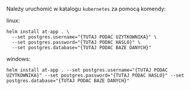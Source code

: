 Należy uruchomić w katalogu `kubernetes` za pomocą komendy:

linux:
```
helm install at-app . \
  --set postgres.username="{TUTAJ PODAC UZYTKOWNIKA}" \
  --set postgres.password="{TUTAJ PODAC HASLO}" \
  --set postgres.database="{TUTAJ PODAC BAZE DANYCH}"
```

windows:
```
helm install at-app . --set postgres.username="{TUTAJ PODAC UZYTKOWNIKA}" --set postgres.password="{TUTAJ PODAC HASLO}" --set postgres.database="{TUTAJ PODAC BAZE DANYCH}"
```